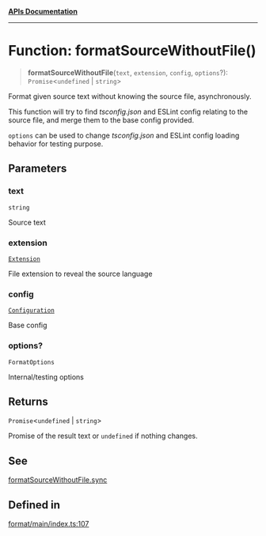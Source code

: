 [**APIs Documentation**](../README.md)

***

# Function: formatSourceWithoutFile()

> **formatSourceWithoutFile**(`text`, `extension`, `config`, `options`?): `Promise`\<`undefined` \| `string`\>

Format given source text without knowing the source file, asynchronously.

This function will try to find _tsconfig.json_ and ESLint config relating to the source file,
and merge them to the base config provided.

`options` can be used to change _tsconfig.json_ and ESLint config loading behavior for testing
purpose.

## Parameters

### text

`string`

Source text

### extension

[`Extension`](../type-aliases/Extension.md)

File extension to reveal the source language

### config

[`Configuration`](../interfaces/Configuration.md)

Base config

### options?

`FormatOptions`

Internal/testing options

## Returns

`Promise`\<`undefined` \| `string`\>

Promise of the result text or `undefined` if nothing changes.

## See

[formatSourceWithoutFile.sync](formatSourceWithoutFile.md#sync)

## Defined in

[format/main/index.ts:107](https://github.com/daidodo/format-imports/blob/396a5ae1c6a0ea65fb94ddc38f9df2bc3a9229ed/src/lib/format/main/index.ts#L107)
